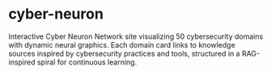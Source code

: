 # cyber-neuron
Interactive Cyber Neuron Network site visualizing 50 cybersecurity domains with dynamic neural graphics. Each domain card links to knowledge sources inspired by cybersecurity practices and tools, structured in a RAG-inspired spiral for continuous learning.
